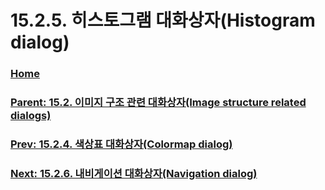 # 15.2.5. 히스토그램 대화상자(Histogram dialog)

### [Home](./00-home.md)
### [Parent: 15.2. 이미지 구조 관련 대화상자(Image structure related dialogs)](./15-02-00-image-structure-related-dialogs.md)
### [Prev: 15.2.4. 색상표 대화상자(Colormap dialog)](./15-02-04-colormap-dialog.md)
### [Next: 15.2.6. 내비게이션 대화상자(Navigation dialog)](./15-02-06-navigation-dialog.md)
